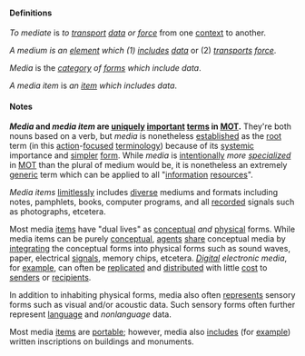 #### Definitions

*To mediate* is *to [transport](https://github.com/gcassel/Modular-Organization-Terminology/blob/master/terms/transport.md) [data](https://github.com/gcassel/Modular-Organization-Terminology/blob/master/terms/data.md) or [force](https://github.com/gcassel/Modular-Organization-Terminology/blob/master/terms/force.md)* from one [context](https://github.com/gcassel/Modular-Organization-Terminology/blob/master/terms/context.md) to another.  

*A medium is an [element](https://github.com/gcassel/Modular-Organization-Terminology/blob/master/terms/form.md) which (1) [includes](https://github.com/gcassel/Modular-Organization-Terminology/blob/master/terms/include.md) [data](https://github.com/gcassel/Modular-Organization-Terminology/blob/master/terms/data.md)* or (2) *[transports](https://github.com/gcassel/Modular-Organization-Terminology/blob/master/terms/transport.md) [force](https://github.com/gcassel/Modular-Organization-Terminology/blob/master/terms/force.md)*.

*Media* is the *[category](https://github.com/gcassel/Modular-Organization-Terminology/blob/master/terms/type.md) of [forms](https://github.com/gcassel/Modular-Organization-Terminology/blob/master/terms/form.md) which include data*.

*A media item* is *an [item](https://github.com/gcassel/Modular-Organization-Terminology/blob/master/terms/item.md) which includes data*.

#### Notes

***Media* and *media item* are [uniquely](https://github.com/gcassel/Modular-Organization-Terminology/blob/master/terms/unique.md) [important](https://github.com/gcassel/Modular-Organization-Terminology/blob/master/terms/importance.md) [terms](https://github.com/gcassel/Modular-Organization-Terminology/blob/master/terms/term.md) in [MOT](https://github.com/gcassel/Modular-Organization-Terminology/).**  They're both nouns based on a verb, but *media* is nonetheless [established](https://github.com/gcassel/Modular-Organization-Terminology/blob/master/terms/establish.md) as the [root](https://github.com/gcassel/Modular-Organization-Terminology/blob/master/terms/root.md) term (in this [action](https://github.com/gcassel/Modular-Organization-Terminology/blob/master/terms/act.md)-[focused](https://github.com/gcassel/Modular-Organization-Terminology/blob/master/terms/focus.md) [terminology](https://github.com/gcassel/Modular-Organization-Terminology/blob/master/terms/terminology.md)) because of its [systemic](https://github.com/gcassel/Modular-Organization-Terminology/blob/master/terms/system.md) importance and [simpler](https://github.com/gcassel/Modular-Organization-Terminology/blob/master/terms/simplicity.md) [form](https://github.com/gcassel/Modular-Organization-Terminology/blob/master/terms/form.md).  While *media* is [intentionally](https://github.com/gcassel/Modular-Organization-Terminology/blob/master/terms/intend.md) *more [specialized](https://github.com/gcassel/Modular-Organization-Terminology/blob/master/terms/specialize.md)* in [MOT](https://github.com/gcassel/Modular-Organization-Terminology/) than the plural of medium would be, it is nonetheless an extremely [generic](https://github.com/gcassel/Modular-Organization-Terminology/blob/master/terms/generic.md) term which can be applied to all "[information](https://github.com/gcassel/Modular-Organization-Terminology/blob/master/terms/information.md) [resources](https://github.com/gcassel/Modular-Organization-Terminology/blob/master/terms/resource.md)".

*Media items* [limitlessly](https://github.com/gcassel/Modular-Organization-Terminology/blob/master/terms/limit.md) includes [diverse](https://github.com/gcassel/Modular-Organization-Terminology/blob/master/terms/diverse.md) mediums and formats including notes, pamphlets, books, computer programs, and all [recorded](https://github.com/gcassel/Modular-Organization-Terminology/blob/master/terms/record.md) signals such as photographs, etcetera.

Most media [items](https://github.com/gcassel/Modular-Organization-Terminology/blob/master/terms/item.md) have "dual lives" as [conceptual](https://github.com/gcassel/Modular-Organization-Terminology/blob/master/terms/concept.md) *and* [physical](https://github.com/gcassel/Modular-Organization-Terminology/blob/master/terms/physical.md) forms.  While media items can be purely [conceptual](https://github.com/gcassel/Modular-Organization-Terminology/blob/master/terms/concept.md), [agents](https://github.com/gcassel/Modular-Organization-Terminology/blob/master/terms/agent.md)  [share](https://github.com/gcassel/Modular-Organization-Terminology/blob/master/terms/share.md) conceptual media by [integrating](https://github.com/gcassel/Modular-Organization-Terminology/blob/master/terms/integrate.md) the conceptual forms into physical forms such as sound waves, paper, electrical [signals](https://github.com/gcassel/Modular-Organization-Terminology/blob/master/terms/signal.md), memory chips, etcetera.  *[Digital](https://github.com/gcassel/Modular-Organization-Terminology/blob/master/terms/digital.md) electronic media*, for [example](https://github.com/gcassel/Modular-Organization-Terminology/blob/master/terms/example.md), can often be [replicated](https://github.com/gcassel/Modular-Organization-Terminology/blob/master/terms/replicate.md) and [distributed](https://github.com/gcassel/Modular-Organization-Terminology/blob/master/terms/distribute.md) with little [cost](https://github.com/gcassel/Modular-Organization-Terminology/blob/master/terms/cost.md) to [senders](https://github.com/gcassel/Modular-Organization-Terminology/blob/master/terms/send.md) or [recipients](https://github.com/gcassel/Modular-Organization-Terminology/blob/master/terms/receive.md).

In addition to inhabiting physical forms, media also often [represents](https://github.com/gcassel/Modular-Organization-Terminology/blob/master/terms/represent.md) sensory forms such as visual and/or acoustic data.  Such sensory forms often further represent [language](https://github.com/gcassel/Modular-Organization-Terminology/blob/master/terms/language.md) and *nonlanguage* data.

Most media [items](https://github.com/gcassel/Modular-Organization-Terminology/blob/master/terms/item.md) are [portable](https://github.com/gcassel/Modular-Organization-Terminology/blob/master/terms/portable.md); however, media also [includes](https://github.com/gcassel/Modular-Organization-Terminology/blob/master/terms/include.md) (for [example](https://github.com/gcassel/Modular-Organization-Terminology/blob/master/terms/example.md)) written inscriptions on buildings and monuments.
